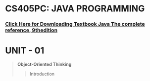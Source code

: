 # CS405PC: JAVA PROGRAMMING

### [Click Here for Downloading Textbook Java The complete reference, 9thedition](https://drive.google.com/drive/folders/1LDhDchAhktRsQdb1kAX_mEcUvSJFd514usp=sharing)

# UNIT - 01
> <b> Object-Oriented Thinking </b>
> 
>> Introduction
